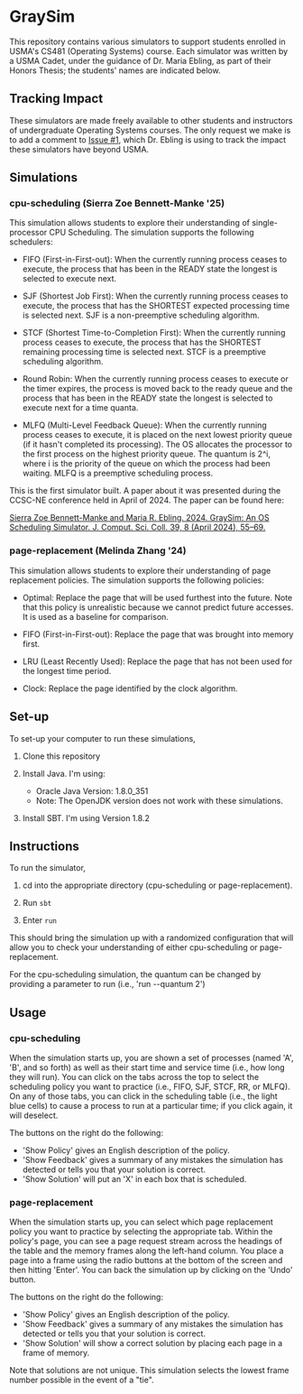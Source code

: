 # GraySim
This repository contains various simulators to support students enrolled in USMA's CS481 (Operating Systems) course. Each simulator was written by a USMA Cadet, under the guidance of Dr. Maria Ebling, as part of their Honors Thesis; the students' names are indicated below.

## Tracking Impact

These simulators are made freely available to other students and instructors of undergraduate Operating Systems courses. The only request we make is to add a comment to [Issue #1](https://github.com/usma-eecs/GraySim/issues/1), which Dr. Ebling is using to track the impact these simulators have beyond USMA.

## Simulations

### cpu-scheduling (Sierra Zoe Bennett-Manke '25)

This simulation allows students to explore their understanding of single-processor CPU Scheduling. The simulation supports the following schedulers:

* FIFO (First-in-First-out): When the currently running process ceases to execute, the process that has been in the READY state the longest is selected to execute next.

* SJF (Shortest Job First): When the currently running process ceases to execute, the process that has the SHORTEST expected processing time is selected next. SJF is a non-preemptive scheduling algorithm.

* STCF (Shortest Time-to-Completion First): When the currently running process ceases to execute, the process that has the SHORTEST remaining processing time is selected next. STCF is a preemptive scheduling algorithm.

* Round Robin: When the currently running process ceases to execute or the timer expires, the process is moved back to the ready queue and the process that has been in the READY state the longest is selected to execute next for a time quanta.

* MLFQ (Multi-Level Feedback Queue): When the currently running process ceases to execute, it is placed on the next lowest priority queue (if it hasn't completed its processing). The OS allocates the processor to the first process on the highest priority queue. The quantum is 2^i, where i is the priority of the queue on which the process had been waiting. MLFQ is a preemptive scheduling process.

This is the first simulator built. A paper about it was presented during the CCSC-NE conference held in April of 2024. The paper can be found here:

[Sierra Zoe Bennett-Manke and Maria R. Ebling. 2024. GraySim: An OS Scheduling Simulator. J. Comput. Sci. Coll. 39, 8 (April 2024), 55–69.](https://dl.acm.org/doi/10.5555/3665609.3665613)


### page-replacement (Melinda Zhang '24)

This simulation allows students to explore their understanding of page replacement policies. The simulation supports the following policies:

* Optimal: Replace the page that will be used furthest into the future. Note that this policy is unrealistic because we cannot predict future accesses. It is used as a baseline for comparison.

* FIFO (First-in-First-out): Replace the page that was brought into memory first.

* LRU (Least Recently Used): Replace the page that has not been used for the longest time period.

* Clock: Replace the page identified by the clock algorithm.

## Set-up

To set-up your computer to run these simulations,

1. Clone this repository

1. Install Java. I'm using:
    * Oracle Java Version: 1.8.0_351
    * Note: The OpenJDK version does not work with these simulations.

1. Install SBT. I'm using Version 1.8.2

## Instructions

To run the simulator,

1. cd into the appropriate directory (cpu-scheduling or page-replacement).

1. Run `sbt`

1. Enter `run`

This should bring the simulation up with a randomized configuration that will allow you to check your understanding of either cpu-scheduling or page-replacement.

For the cpu-scheduling simulation, the quantum can be changed by providing a parameter to run (i.e., 'run --quantum 2')

## Usage

### cpu-scheduling

When the simulation starts up, you are shown a set of processes (named 'A', 'B', and so forth) as well as their start time and service time (i.e., how long they will run). You can click on the tabs across the top to select the scheduling policy you want to practice (i.e., FIFO, SJF, STCF, RR, or MLFQ). On any of those tabs, you can click in the scheduling table (i.e., the light blue cells) to cause a process to run at a particular time; if you click again, it will deselect.

The buttons on the right do the following:

* 'Show Policy' gives an English description of the policy.
* 'Show Feedback' gives a summary of any mistakes the simulation has detected or tells you that your solution is correct.
* 'Show Solution' will put an 'X' in each box that is scheduled.

### page-replacement

When the simulation starts up, you can select which page replacement policy you want to practice by selecting the appropriate tab. Within the policy's page, you can see a page request stream across the headings of the table and the memory frames along the left-hand column. You place a page into a frame using the radio buttons at the bottom of the screen and then hitting 'Enter'. You can back the simulation up by clicking on the 'Undo' button.

The buttons on the right do the following:

* 'Show Policy' gives an English description of the policy.
* 'Show Feedback' gives a summary of any mistakes the simulation has detected or tells you that your solution is correct.
* 'Show Solution' will show a correct solution by placing each page in a frame of memory.

Note that solutions are not unique. This simulation selects the lowest frame number possible in the event of a "tie".




